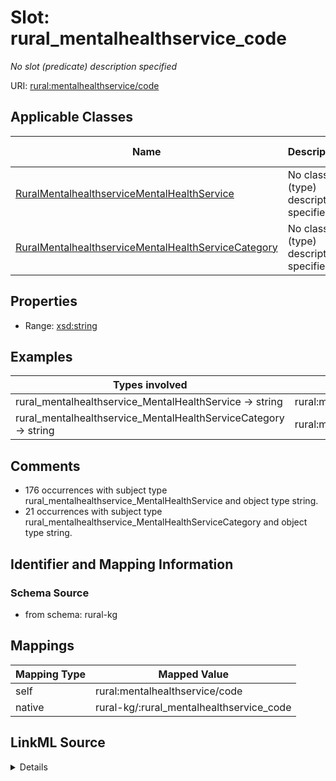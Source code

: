 

# Slot: rural_mentalhealthservice_code


_No slot (predicate) description specified_





URI: [rural:mentalhealthservice/code](http://sail.ua.edu/ruralkg/mentalhealthservice/code)



<!-- no inheritance hierarchy -->





## Applicable Classes

| Name | Description | Modifies Slot |
| --- | --- | --- |
| [RuralMentalhealthserviceMentalHealthService](../classes/RuralMentalhealthserviceMentalHealthService.md) | No class (type) description specified |  no  |
| [RuralMentalhealthserviceMentalHealthServiceCategory](../classes/RuralMentalhealthserviceMentalHealthServiceCategory.md) | No class (type) description specified |  no  |







## Properties

* Range: [xsd:string](xsd:string)






## Examples

| Types involved | Subject | Predicate | Object |
| --- | --- | --- | --- |
| rural_mentalhealthservice_MentalHealthService → string | rural:mentalhealthservice/MHS_ACT | rural:mentalhealthservice/code | ACT |
| rural_mentalhealthservice_MentalHealthServiceCategory → string | rural:mentalhealthservice/MHSC_AGE | rural:mentalhealthservice/code | AGE |


## Comments

* 176 occurrences with subject type rural_mentalhealthservice_MentalHealthService and object type string.
* 21 occurrences with subject type rural_mentalhealthservice_MentalHealthServiceCategory and object type string.

## Identifier and Mapping Information







### Schema Source


* from schema: rural-kg




## Mappings

| Mapping Type | Mapped Value |
| ---  | ---  |
| self | rural:mentalhealthservice/code |
| native | rural-kg/:rural_mentalhealthservice_code |




## LinkML Source

<details>
```yaml
name: rural_mentalhealthservice_code
description: No slot (predicate) description specified
comments:
- 176 occurrences with subject type rural_mentalhealthservice_MentalHealthService
  and object type string.
- 21 occurrences with subject type rural_mentalhealthservice_MentalHealthServiceCategory
  and object type string.
examples:
- description: rural_mentalhealthservice_MentalHealthService → string
  object:
    example_object: ACT
    example_predicate: rural:mentalhealthservice/code
    example_subject: rural:mentalhealthservice/MHS_ACT
- description: rural_mentalhealthservice_MentalHealthServiceCategory → string
  object:
    example_object: AGE
    example_predicate: rural:mentalhealthservice/code
    example_subject: rural:mentalhealthservice/MHSC_AGE
from_schema: rural-kg
rank: 1000
slot_uri: rural:mentalhealthservice/code
alias: rural_mentalhealthservice_code
domain_of:
- rural_mentalhealthservice_MentalHealthService
- rural_mentalhealthservice_MentalHealthServiceCategory
range: string

```
</details>
